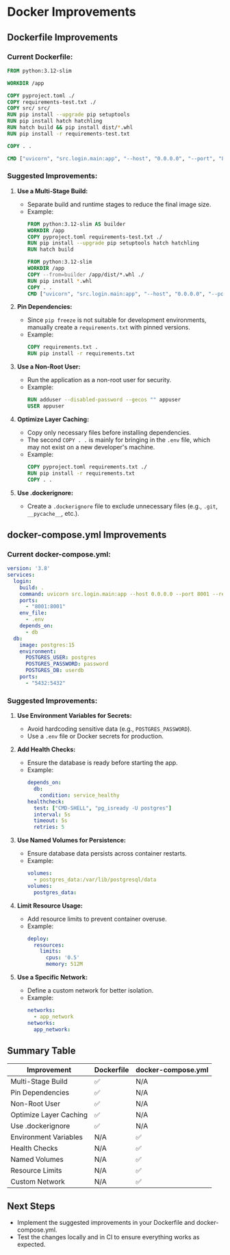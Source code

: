 # Docker Improvements

## Dockerfile Improvements

### Current Dockerfile:
```dockerfile
FROM python:3.12-slim

WORKDIR /app

COPY pyproject.toml ./
COPY requirements-test.txt ./
COPY src/ src/
RUN pip install --upgrade pip setuptools
RUN pip install hatch hatchling
RUN hatch build && pip install dist/*.whl
RUN pip install -r requirements-test.txt

COPY . .

CMD ["uvicorn", "src.login.main:app", "--host", "0.0.0.0", "--port", "8000"]
```

### Suggested Improvements:

1. **Use a Multi-Stage Build:**
   - Separate build and runtime stages to reduce the final image size.
   - Example:
     ```dockerfile
     FROM python:3.12-slim AS builder
     WORKDIR /app
     COPY pyproject.toml requirements-test.txt ./
     RUN pip install --upgrade pip setuptools hatch hatchling
     RUN hatch build

     FROM python:3.12-slim
     WORKDIR /app
     COPY --from=builder /app/dist/*.whl ./
     RUN pip install *.whl
     COPY . .
     CMD ["uvicorn", "src.login.main:app", "--host", "0.0.0.0", "--port", "8000"]
     ```

2. **Pin Dependencies:**
   - Since `pip freeze` is not suitable for development environments, manually create a `requirements.txt` with pinned versions.
   - Example:
     ```dockerfile
     COPY requirements.txt .
     RUN pip install -r requirements.txt
     ```

3. **Use a Non-Root User:**
   - Run the application as a non-root user for security.
   - Example:
     ```dockerfile
     RUN adduser --disabled-password --gecos "" appuser
     USER appuser
     ```

4. **Optimize Layer Caching:**
   - Copy only necessary files before installing dependencies.
   - The second `COPY . .` is mainly for bringing in the `.env` file, which may not exist on a new developer's machine.
   - Example:
     ```dockerfile
     COPY pyproject.toml requirements.txt ./
     RUN pip install -r requirements.txt
     COPY . .
     ```

5. **Use .dockerignore:**
   - Create a `.dockerignore` file to exclude unnecessary files (e.g., `.git`, `__pycache__`, etc.).

## docker-compose.yml Improvements

### Current docker-compose.yml:
```yaml
version: '3.8'
services:
  login:
    build: .
    command: uvicorn src.login.main:app --host 0.0.0.0 --port 8001 --reload
    ports:
      - "8001:8001"
    env_file:
      - .env
    depends_on:
      - db
  db:
    image: postgres:15
    environment:
      POSTGRES_USER: postgres
      POSTGRES_PASSWORD: password
      POSTGRES_DB: userdb
    ports:
      - "5432:5432"
```

### Suggested Improvements:

1. **Use Environment Variables for Secrets:**
   - Avoid hardcoding sensitive data (e.g., `POSTGRES_PASSWORD`).
   - Use a `.env` file or Docker secrets for production.

2. **Add Health Checks:**
   - Ensure the database is ready before starting the app.
   - Example:
     ```yaml
     depends_on:
       db:
         condition: service_healthy
     healthcheck:
       test: ["CMD-SHELL", "pg_isready -U postgres"]
       interval: 5s
       timeout: 5s
       retries: 5
     ```

3. **Use Named Volumes for Persistence:**
   - Ensure database data persists across container restarts.
   - Example:
     ```yaml
     volumes:
       - postgres_data:/var/lib/postgresql/data
     volumes:
       postgres_data:
     ```

4. **Limit Resource Usage:**
   - Add resource limits to prevent container overuse.
   - Example:
     ```yaml
     deploy:
       resources:
         limits:
           cpus: '0.5'
           memory: 512M
     ```

5. **Use a Specific Network:**
   - Define a custom network for better isolation.
   - Example:
     ```yaml
     networks:
       - app_network
     networks:
       app_network:
     ```

## Summary Table

| Improvement                | Dockerfile | docker-compose.yml |
|----------------------------|------------|-------------------|
| Multi-Stage Build          | ✅          | N/A               |
| Pin Dependencies           | ✅          | N/A               |
| Non-Root User              | ✅          | N/A               |
| Optimize Layer Caching     | ✅          | N/A               |
| Use .dockerignore          | ✅          | N/A               |
| Environment Variables      | N/A         | ✅                |
| Health Checks              | N/A         | ✅                |
| Named Volumes              | N/A         | ✅                |
| Resource Limits            | N/A         | ✅                |
| Custom Network             | N/A         | ✅                |

## Next Steps

- Implement the suggested improvements in your Dockerfile and docker-compose.yml.
- Test the changes locally and in CI to ensure everything works as expected.
